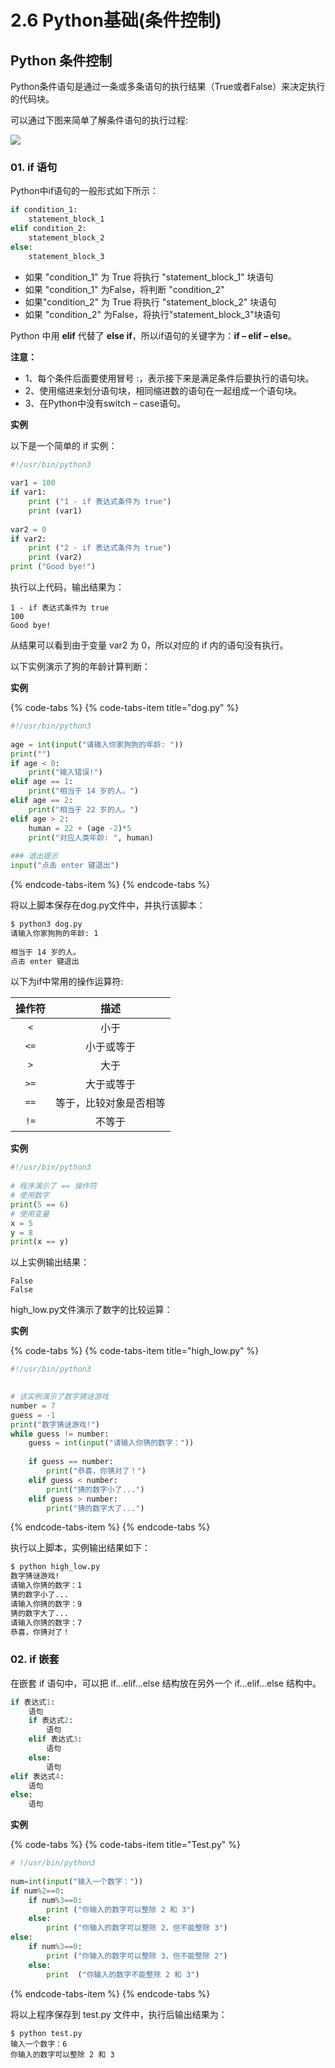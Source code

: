 # 2.6 Python基础\(条件控制\)

## Python 条件控制

Python条件语句是通过一条或多条语句的执行结果（True或者False）来决定执行的代码块。

可以通过下图来简单了解条件语句的执行过程:

![](https://ws4.sinaimg.cn/large/006tNc79gy1ft3sa61672j30aj0ba0t4.jpg)

### 01. if 语句

Python中if语句的一般形式如下所示：

```python
if condition_1:
    statement_block_1
elif condition_2:
    statement_block_2
else:
    statement_block_3
```

* 如果 "condition\_1" 为 True 将执行 "statement\_block\_1" 块语句
* 如果 "condition\_1" 为False，将判断 "condition\_2"
* 如果"condition\_2" 为 True 将执行 "statement\_block\_2" 块语句
* 如果 "condition\_2" 为False，将执行"statement\_block\_3"块语句

Python 中用 **elif** 代替了 **else if**，所以if语句的关键字为：**if – elif – else**。

**注意：**

* 1、每个条件后面要使用冒号 :，表示接下来是满足条件后要执行的语句块。
* 2、使用缩进来划分语句块，相同缩进数的语句在一起组成一个语句块。
* 3、在Python中没有switch – case语句。

**实例**

以下是一个简单的 if 实例：

```python
#!/usr/bin/python3
 
var1 = 100
if var1:
    print ("1 - if 表达式条件为 true")
    print (var1)
 
var2 = 0
if var2:
    print ("2 - if 表达式条件为 true")
    print (var2)
print ("Good bye!")
```

执行以上代码，输出结果为：

```text
1 - if 表达式条件为 true
100
Good bye!
```

从结果可以看到由于变量 var2 为 0，所以对应的 if 内的语句没有执行。

以下实例演示了狗的年龄计算判断：

**实例**

{% code-tabs %}
{% code-tabs-item title="dog.py" %}
```python
#!/usr/bin/python3
 
age = int(input("请输入你家狗狗的年龄: "))
print("")
if age < 0:
    print("输入错误!")
elif age == 1:
    print("相当于 14 岁的人。")
elif age == 2:
    print("相当于 22 岁的人。")
elif age > 2:
    human = 22 + (age -2)*5
    print("对应人类年龄: ", human)
 
### 退出提示
input("点击 enter 键退出")
```
{% endcode-tabs-item %}
{% endcode-tabs %}

将以上脚本保存在dog.py文件中，并执行该脚本：

```bash
$ python3 dog.py 
请输入你家狗狗的年龄: 1
​
相当于 14 岁的人。
点击 enter 键退出
```

以下为if中常用的操作运算符:

| 操作符 | 描述 |
| :---: | :---: |
| `<` | 小于 |
| `<=` | 小于或等于 |
| `>` | 大于 |
| `>=` | 大于或等于 |
| `==` | 等于，比较对象是否相等 |
| `!=` | 不等于 |

**实例**

```python
#!/usr/bin/python3
 
# 程序演示了 == 操作符
# 使用数字
print(5 == 6)
# 使用变量
x = 5
y = 8
print(x == y)
```

以上实例输出结果：

```text
False
False
```

high\_low.py文件演示了数字的比较运算：

**实例**

{% code-tabs %}
{% code-tabs-item title="high\_low.py" %}
```python
#!/usr/bin/python3 
 

# 该实例演示了数字猜谜游戏
number = 7
guess = -1
print("数字猜谜游戏!")
while guess != number:
    guess = int(input("请输入你猜的数字："))
 
    if guess == number:
        print("恭喜，你猜对了！")
    elif guess < number:
        print("猜的数字小了...")
    elif guess > number:
        print("猜的数字大了...")
```
{% endcode-tabs-item %}
{% endcode-tabs %}

执行以上脚本，实例输出结果如下：

```bash
$ python high_low.py 
数字猜谜游戏!
请输入你猜的数字：1
猜的数字小了...
请输入你猜的数字：9
猜的数字大了...
请输入你猜的数字：7
恭喜，你猜对了！
```

### 02. if 嵌套

在嵌套 if 语句中，可以把 if...elif...else 结构放在另外一个 if...elif...else 结构中。

```python
if 表达式1:
    语句
    if 表达式2:
        语句
    elif 表达式3:
        语句
    else:
        语句
elif 表达式4:
    语句
else:
    语句
```

**实例**

{% code-tabs %}
{% code-tabs-item title="Test.py" %}
```python
# !/usr/bin/python3
 
num=int(input("输入一个数字："))
if num%2==0:
    if num%3==0:
        print ("你输入的数字可以整除 2 和 3")
    else:
        print ("你输入的数字可以整除 2，但不能整除 3")
else:
    if num%3==0:
        print ("你输入的数字可以整除 3，但不能整除 2")
    else:
        print  ("你输入的数字不能整除 2 和 3")
```
{% endcode-tabs-item %}
{% endcode-tabs %}

将以上程序保存到 test.py 文件中，执行后输出结果为：

```text
$ python test.py 
输入一个数字：6
你输入的数字可以整除 2 和 3
```

